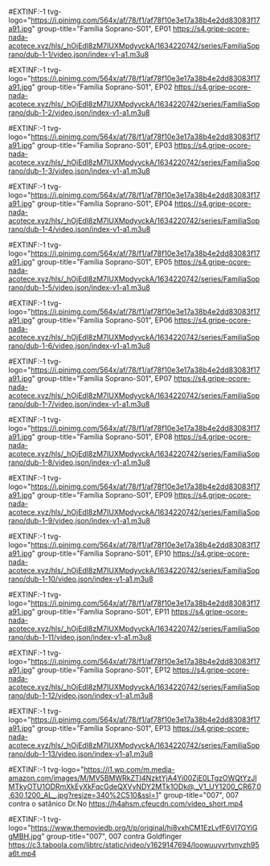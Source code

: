 #EXTINF:-1 tvg-logo="https://i.pinimg.com/564x/af/78/f1/af78f10e3e17a38b4e2dd83083f17a91.jpg" group-title="Família Soprano-S01",  EP01
https://s4.gripe-ocore-nada-acotece.xyz/hls/_hOjEdl8zM7IUXMpdyvckA/1634220742/series/FamiliaSoprano/dub-1-1/video.json/index-v1-a1.m3u8

#EXTINF:-1 tvg-logo="https://i.pinimg.com/564x/af/78/f1/af78f10e3e17a38b4e2dd83083f17a91.jpg" group-title="Família Soprano-S01",  EP02
https://s4.gripe-ocore-nada-acotece.xyz/hls/_hOjEdl8zM7IUXMpdyvckA/1634220742/series/FamiliaSoprano/dub-1-2/video.json/index-v1-a1.m3u8

#EXTINF:-1 tvg-logo="https://i.pinimg.com/564x/af/78/f1/af78f10e3e17a38b4e2dd83083f17a91.jpg" group-title="Família Soprano-S01",  EP03
https://s4.gripe-ocore-nada-acotece.xyz/hls/_hOjEdl8zM7IUXMpdyvckA/1634220742/series/FamiliaSoprano/dub-1-3/video.json/index-v1-a1.m3u8

#EXTINF:-1 tvg-logo="https://i.pinimg.com/564x/af/78/f1/af78f10e3e17a38b4e2dd83083f17a91.jpg" group-title="Família Soprano-S01",  EP04
https://s4.gripe-ocore-nada-acotece.xyz/hls/_hOjEdl8zM7IUXMpdyvckA/1634220742/series/FamiliaSoprano/dub-1-4/video.json/index-v1-a1.m3u8

#EXTINF:-1 tvg-logo="https://i.pinimg.com/564x/af/78/f1/af78f10e3e17a38b4e2dd83083f17a91.jpg" group-title="Família Soprano-S01",  EP05
https://s4.gripe-ocore-nada-acotece.xyz/hls/_hOjEdl8zM7IUXMpdyvckA/1634220742/series/FamiliaSoprano/dub-1-5/video.json/index-v1-a1.m3u8

#EXTINF:-1 tvg-logo="https://i.pinimg.com/564x/af/78/f1/af78f10e3e17a38b4e2dd83083f17a91.jpg" group-title="Família Soprano-S01",  EP06
https://s4.gripe-ocore-nada-acotece.xyz/hls/_hOjEdl8zM7IUXMpdyvckA/1634220742/series/FamiliaSoprano/dub-1-6/video.json/index-v1-a1.m3u8

#EXTINF:-1 tvg-logo="https://i.pinimg.com/564x/af/78/f1/af78f10e3e17a38b4e2dd83083f17a91.jpg" group-title="Família Soprano-S01",  EP07
https://s4.gripe-ocore-nada-acotece.xyz/hls/_hOjEdl8zM7IUXMpdyvckA/1634220742/series/FamiliaSoprano/dub-1-7/video.json/index-v1-a1.m3u8

#EXTINF:-1 tvg-logo="https://i.pinimg.com/564x/af/78/f1/af78f10e3e17a38b4e2dd83083f17a91.jpg" group-title="Família Soprano-S01",  EP08
https://s4.gripe-ocore-nada-acotece.xyz/hls/_hOjEdl8zM7IUXMpdyvckA/1634220742/series/FamiliaSoprano/dub-1-8/video.json/index-v1-a1.m3u8

#EXTINF:-1 tvg-logo="https://i.pinimg.com/564x/af/78/f1/af78f10e3e17a38b4e2dd83083f17a91.jpg" group-title="Família Soprano-S01",  EP09
https://s4.gripe-ocore-nada-acotece.xyz/hls/_hOjEdl8zM7IUXMpdyvckA/1634220742/series/FamiliaSoprano/dub-1-9/video.json/index-v1-a1.m3u8

#EXTINF:-1 tvg-logo="https://i.pinimg.com/564x/af/78/f1/af78f10e3e17a38b4e2dd83083f17a91.jpg" group-title="Família Soprano-S01",  EP10
https://s4.gripe-ocore-nada-acotece.xyz/hls/_hOjEdl8zM7IUXMpdyvckA/1634220742/series/FamiliaSoprano/dub-1-10/video.json/index-v1-a1.m3u8

#EXTINF:-1 tvg-logo="https://i.pinimg.com/564x/af/78/f1/af78f10e3e17a38b4e2dd83083f17a91.jpg" group-title="Família Soprano-S01",  EP11
https://s4.gripe-ocore-nada-acotece.xyz/hls/_hOjEdl8zM7IUXMpdyvckA/1634220742/series/FamiliaSoprano/dub-1-11/video.json/index-v1-a1.m3u8

#EXTINF:-1 tvg-logo="https://i.pinimg.com/564x/af/78/f1/af78f10e3e17a38b4e2dd83083f17a91.jpg" group-title="Família Soprano-S01",  EP12
https://s4.gripe-ocore-nada-acotece.xyz/hls/_hOjEdl8zM7IUXMpdyvckA/1634220742/series/FamiliaSoprano/dub-1-12/video.json/index-v1-a1.m3u8

#EXTINF:-1 tvg-logo="https://i.pinimg.com/564x/af/78/f1/af78f10e3e17a38b4e2dd83083f17a91.jpg" group-title="Família Soprano-S01",  EP13
https://s4.gripe-ocore-nada-acotece.xyz/hls/_hOjEdl8zM7IUXMpdyvckA/1634220742/series/FamiliaSoprano/dub-1-13/video.json/index-v1-a1.m3u8

#EXTINF:-1 tvg-logo="https://i1.wp.com/m.media-amazon.com/images/M/MV5BMWRkZTI4NzktYjA4Yi00ZjE0LTgzOWQtYzJlMTkyOTU1ODRmXkEyXkFqcGdeQXVyNDY2MTk1ODk@._V1_UY1200_CR67,0,630,1200_AL_.jpg?resize=340%2C510&ssl=1" group-title="007",  007 contra o satânico Dr.No
https://h4ahsm.cfeucdn.com/video_short.mp4

#EXTINF:-1 tvg-logo="https://www.themoviedb.org/t/p/original/hi8vxhCM1EzLvfF6VI7GYiGgMBH.jpg" group-title="007",  007 contra Goldfinger
https://c3.taboola.com/libtrc/static/video/v1629147694/loowuuyvrtvnyzh95a6t.mp4
